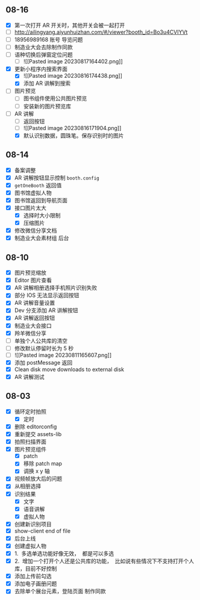 ## 08-16

- [x] 第一次打开 AR 开关时，其他开关会被一起打开
- [ ] http://ailingyang.aiyunhuizhan.com/#/viewer?booth_id=Bo3u4CVIYVt
- [ ] 18956989168 账号 导览问题
- [ ] 制造业大会去除制作同款
- [ ] 语种切换后弹窗定位问题
	- [ ] ![[Pasted image 20230817164402.png]]
- [x] 更新小程序内搜索界面
	- [x] ![[Pasted image 20230816174438.png]]
	- [x] 添加 AR 讲解到搜索
- [ ] 图片预览
	- [ ] 图书组件使用公共图片预览
	- [ ] 安装新的图片预览库
- [ ] AR 讲解
	- [ ] 返回按钮
	- [ ] ![[Pasted image 20230816171904.png]]
	- [x] 默认识别数据，圆珠笔。保存识别时的图片
## 08-14

- [x] 备案调整
- [x] AR 讲解按钮显示控制 `booth.config`
- [x] `getOneBooth` 返回值
- [x] 图书馆虚拟人物
- [x] 图书馆返回到导航页面
- [x] 接口图片太大
	- [x] 选择时大小限制
	- [x] 压缩图片
- [x] 修改微信分享文档
- [x] 制造业大会素材组 后台
## 08-10

- [x] 图片预览缩放
- [x] Editor 图片查看
- [x] AR 讲解相册选择手机照片识别失败
- [x] 部分 IOS 无法显示返回按钮
- [x] AR 讲解音量设置
- [x] Dev 分支添加 AR 讲解按钮
- [x] AR 讲解返回按钮
- [x] 制造业大会接口
- [x] 羚羊微信分享
- [ ] 单独个人公共库的清空
- [ ] 修改默认停留时长为 5 秒
- [ ] ![[Pasted image 20230811165607.png]]
- [x] 添加 postMessage 返回
- [x] Clean disk move downloads to external disk
- [x] AR 讲解测试
## 08-03

- [x] 循环定时拍照
  - [x] 定时
- [x] 删除 editorconfig
- [x] 重新提交 assets-lib
- [x] 拍照扫描界面
- [x] 图片预览组件
  - [x] patch
  - [x] 移除 patch map
  - [x] 调换 x y 轴
- [x] 视频帧放大后的问题
- [x] 从相册选择
- [x] 识别结果
	- [x] 文字
	- [x] 语音讲解
	- [x] 虚拟人物
- [x] 创建新识别项目
- [x] show-client end of file
- [x] 后台上线
- [x] 创建虚拟人物
- [x] 1.  多选单选功能好像无效，  都是可以多选
- [x] 2.  增加一个打开个人还是公共库的功能，  比如说有些情况下不支持打开个人库，目前不好控制
- [x] 添加上传前勾选
- [x] 添加电子画册问题
- [x] 去除单个展台元素，登陆页面 制作同款

